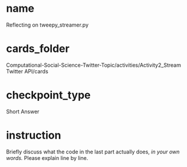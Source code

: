 # name

Reflecting on tweepy_streamer.py

# cards_folder
Computational-Social-Science-Twitter-Topic/activities/Activity2_Stream Twitter API/cards
# checkpoint_type
Short Answer

# instruction

Briefly discuss what the code in the last part actually does, *in your own words.* Please explain line by line.     
